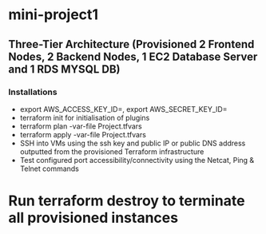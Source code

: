 # mini-project1

## Three-Tier Architecture (Provisioned 2 Frontend Nodes, 2 Backend Nodes, 1 EC2 Database Server and 1 RDS MYSQL DB)

### Installations
-   export AWS_ACCESS_KEY_ID=, export AWS_SECRET_KEY_ID=
-   terraform init for initialisation of plugins
-   terraform plan -var-file Project.tfvars
-   terraform apply -var-file Project.tfvars
-   SSH into VMs using the ssh key and public IP or public DNS address outputted from the provisioned Terraform infrastructure
-   Test configured port accessibility/connectivity using the Netcat, Ping & Telnet commands

# Run terraform destroy to terminate all provisioned instances
